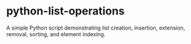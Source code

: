 # python-list-operations
A simple Python script demonstrating list creation, insertion, extension, removal, sorting, and element indexing.
